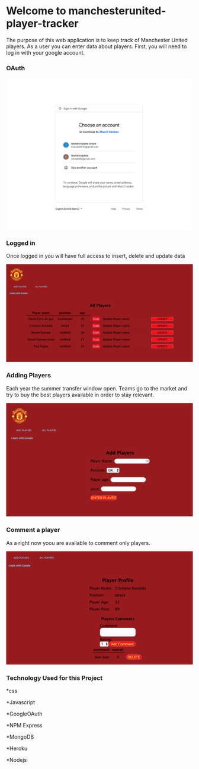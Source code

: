 #  Welcome to manchesterunited-player-tracker

The purpose of this web application is to keep track of Manchester United players. As a user you can enter data about players. First, you will need to log in with your google account.

### OAuth

![game on](https://github.com/leonelRos/manchester-united-tracker/blob/master/public/images/pic1.png)






###  Logged in

Once logged in you will have full access to insert, delete and update data

![full access](https://github.com/leonelRos/manchester-united-tracker/blob/master/public/images/pic2.png)







### Adding Players

Each year the summer transfer window open. Teams go to the market and try to buy the best players available in order to stay relevant.

![full access](https://github.com/leonelRos/manchester-united-tracker/blob/master/public/images/pic3.png)





### Comment a player

As a right now yoou are available to comment only players.


![full access](https://github.com/leonelRos/manchester-united-tracker/blob/master/public/images/pic4.png)



### Technology Used for this Project
*css

*Javascript

*GoogleOAuth

*NPM Express

*MongoDB

*Heroku

*Nodejs










